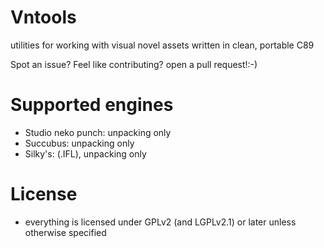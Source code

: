 # Vntools
utilities for working with visual novel assets written in clean, portable C89



Spot an issue? Feel like contributing? open a pull request!:-)

# Supported engines
 - Studio neko punch: unpacking only
 - Succubus: unpacking only
 - Silky's: (.IFL), unpacking only

# License
 - everything is licensed under GPLv2 (and LGPLv2.1) or later unless otherwise specified

